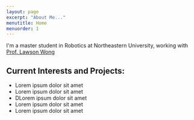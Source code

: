 ```yaml
---
layout: page
excerpt: "About Me..."
menutitle: Home
menuorder: 1
---
```


I'm a master student in Robotics at Northeastern University, working with [Prof. Lawson Wong](https://www.khoury.northeastern.edu/people/lawson-wong/)

## Current Interests and Projects:

- Lorem ipsum dolor sit amet
- Lorem ipsum dolor sit amet
- DLorem ipsum dolor sit amet
- Lorem ipsum dolor sit amet
- Lorem ipsum dolor sit amet
